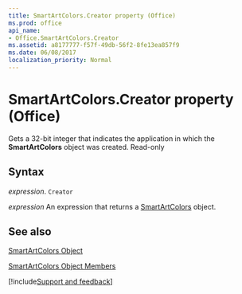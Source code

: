 ```yaml
---
title: SmartArtColors.Creator property (Office)
ms.prod: office
api_name:
- Office.SmartArtColors.Creator
ms.assetid: a8177777-f57f-49db-56f2-8fe13ea857f9
ms.date: 06/08/2017
localization_priority: Normal
---
```



# SmartArtColors.Creator property (Office)

Gets a 32-bit integer that indicates the application in which the  **SmartArtColors** object was created. Read-only


## Syntax

_expression_. `Creator`

 _expression_ An expression that returns a [SmartArtColors](Office.SmartArtColors.md) object.


## See also


[SmartArtColors Object](Office.SmartArtColors.md)



[SmartArtColors Object Members](./overview/Library-Reference/smartartcolors-members-office.md)

[!include[Support and feedback](~/includes/feedback-boilerplate.md)]